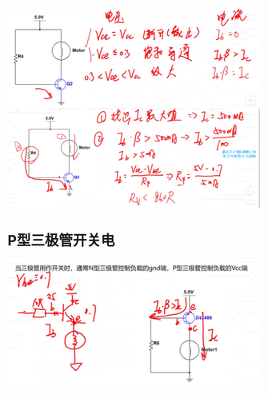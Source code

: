 ![](../photo/Pasted%20image%2020250805141640.png)
![](../photo/Pasted%20image%2020250805141944.png)

# P型三极管开关电
![](../photo/Pasted%20image%2020250805143218.png)
